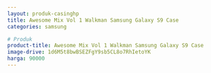 ```yaml
---
layout: produk-casinghp
title: Awesome Mix Vol 1 Walkman Samsung Galaxy S9 Case
categories: samsung

# Produk
product-title: Awesome Mix Vol 1 Walkman Samsung Galaxy S9 Case
image-drive: 1d6M5t8bwBSEZFgY9sb5CL8o7RhIetoYK
harga: 90000
---
```

